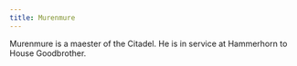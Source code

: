 ```yaml
---
title: Murenmure
---
```


Murenmure is a maester of the Citadel. He is in service at Hammerhorn to House Goodbrother.


